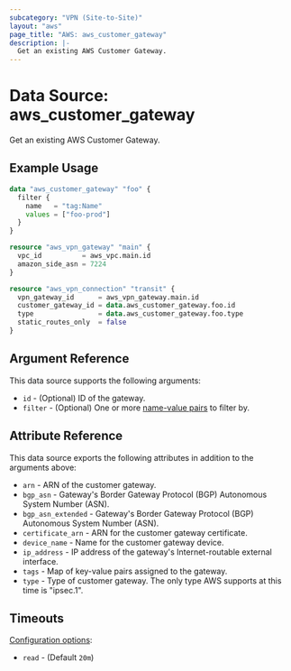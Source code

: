 ```yaml
---
subcategory: "VPN (Site-to-Site)"
layout: "aws"
page_title: "AWS: aws_customer_gateway"
description: |-
  Get an existing AWS Customer Gateway.
---
```


# Data Source: aws_customer_gateway

Get an existing AWS Customer Gateway.

## Example Usage

```terraform
data "aws_customer_gateway" "foo" {
  filter {
    name   = "tag:Name"
    values = ["foo-prod"]
  }
}

resource "aws_vpn_gateway" "main" {
  vpc_id          = aws_vpc.main.id
  amazon_side_asn = 7224
}

resource "aws_vpn_connection" "transit" {
  vpn_gateway_id      = aws_vpn_gateway.main.id
  customer_gateway_id = data.aws_customer_gateway.foo.id
  type                = data.aws_customer_gateway.foo.type
  static_routes_only  = false
}
```

## Argument Reference

This data source supports the following arguments:

* `id` - (Optional) ID of the gateway.
* `filter` - (Optional) One or more [name-value pairs][dcg-filters] to filter by.

[dcg-filters]: https://docs.aws.amazon.com/AWSEC2/latest/APIReference/API_DescribeCustomerGateways.html

## Attribute Reference

This data source exports the following attributes in addition to the arguments above:

* `arn` - ARN of the customer gateway.
* `bgp_asn` - Gateway's Border Gateway Protocol (BGP) Autonomous System Number (ASN).
* `bgp_asn_extended` - Gateway's Border Gateway Protocol (BGP) Autonomous System Number (ASN).
* `certificate_arn` - ARN for the customer gateway certificate.
* `device_name` - Name for the customer gateway device.
* `ip_address` - IP address of the gateway's Internet-routable external interface.
* `tags` - Map of key-value pairs assigned to the gateway.
* `type` - Type of customer gateway. The only type AWS supports at this time is "ipsec.1".

## Timeouts

[Configuration options](https://developer.hashicorp.com/terraform/language/resources/syntax#operation-timeouts):

- `read` - (Default `20m`)
